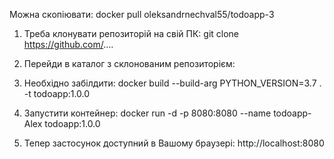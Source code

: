 Можна скопіювати:
docker pull oleksandrnechval55/todoapp-3

1. Треба клонувати репозиторій на свій ПК:
git clone https://github.com/....

2. Перейди в каталог з склонованим репозиторієм:

3. Необхідно забілдити:
docker build --build-arg PYTHON_VERSION=3.7 . -t todoapp:1.0.0

4. Запустити контейнер:
docker run -d -p 8080:8080 --name todoapp-Alex todoapp:1.0.0

5. Тепер застосунок доступний в Вашому браузері:
http://localhost:8080
